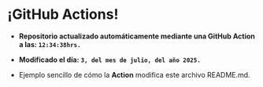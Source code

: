 # ¡GitHub Actions!
* **Repositorio actualizado automáticamente mediante una GitHub Action a las: `12:34:38hrs.`**
* **Modificado el día: `3, del mes de julio, del año 2025.`**

* Ejemplo sencillo de cómo la **Action** modifica este archivo README.md.
